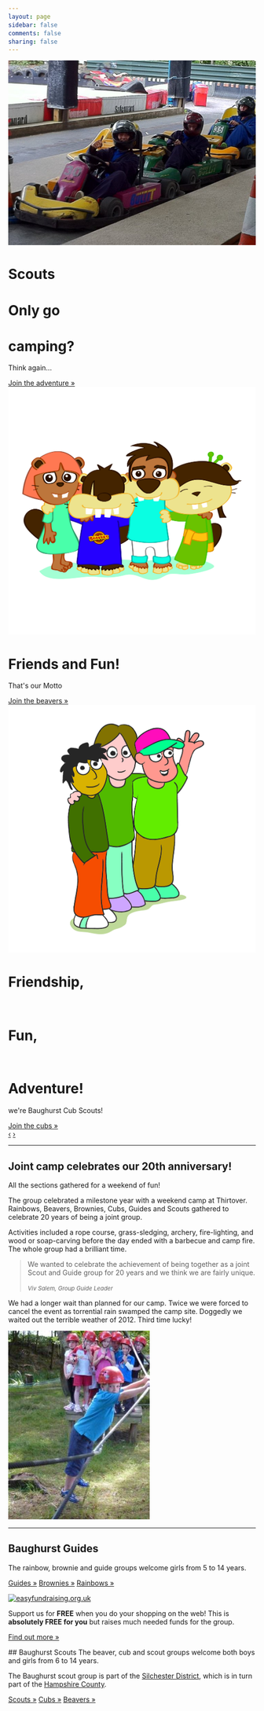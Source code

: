 ```yaml
---
layout: page
sidebar: false
comments: false
sharing: false
---
```


<!-- Carousel
================================================== -->
<div id="myCarousel" class="carousel slide">
  <div class="carousel-inner">
    <div class="item active">
      <img src="images/scouts/scouts-karting.jpg" alt="">
      <div class="container">
        <div class="carousel-caption scouts">
          <h1 class="alt-scouts">Scouts</h1>
          <h1 >Only go</h1>
          <h1 >camping?</h1>
          <p class="lead alt-scouts">Think again...</p>
          <a class="btn btn-large btn-primary" href="scouts">Join the adventure &raquo;</a>
        </div>
      </div>
    </div>
    <div class="item">
      <img src="images/beavers/Group.jpg" alt="">
      <div class="container">
        <div class="carousel-caption beavers">
          <h1 class="beavers"><span class="beaver-brown">Friends</span> <span class="beaver-sandy">and</span> <span class="beaver-red">Fun!</span></h1>
          <p class="lead beavers">That's our Motto</p>
          <a class="btn btn-large btn-beavers-primary" href="beavers">Join the beavers &raquo;</a>
        </div>
      </div>
    </div>
    <div class="item">
      <img src="images/cubs/Group.jpg" alt="">
      <div class="container">
        <div class="carousel-caption cubs">
          <h1 class="cubs">Friendship,</h1><br> 
          <h1><span class="cubs-yellow">Fun,</span></h1><br> 
          <h1><span class="cubs-red">Adventure!</span></h1>
          <p class="lead cubs">we're Baughurst Cub Scouts!</p>
          <a class="btn btn-large btn-cubs-primary" href="cubs">Join the cubs &raquo;</a>
        </div>
      </div>
    </div>
  </div>
  <a class="left carousel-control" href="#myCarousel" data-slide="prev">&lsaquo;</a>
  <a class="right carousel-control" href="#myCarousel" data-slide="next">&rsaquo;</a>
</div><!-- /.carousel -->

<!-- ##########NEWS###########-->
<hr class="span12 featurette-divider">

<section class="rowFluid">
<article class="span8">
  <h2 class="featurette-heading">Joint camp <span class="muted"> celebrates our 20th anniversary!</span></h2>
  <p class="lead">All the sections gathered for a weekend of fun!</p>

The group celebrated a milestone year with a weekend camp at Thirtover. Rainbows, Beavers, Brownies, Cubs, Guides and Scouts gathered to celebrate 20 years of being a joint group.

Activities included a rope course, grass-sledging, archery, fire-lighting, and wood or soap-carving before the day ended with a barbecue and camp fire. The whole group had a brilliant time. 

<blockquote>
  <p>We wanted to celebrate the achievement of being together as a joint Scout and Guide group for 20 years and we think we are fairly unique.</p>
  <small><cite title="Source Title">Viv Salem, Group Guide Leader</cite></small>
</blockquote>

We had a longer wait than planned for our camp.  Twice we were forced to cancel the event as torrential rain swamped the camp site.  Doggedly we waited out the terrible weather of 2012.  Third time lucky!</p>
</article>

<section class="span4">
  <img class="pull-right" src="images/group-camp.jpg">
</section>
</section>
<!-- ########## END OF NEWS ###########-->

<hr class="span12 featurette-divider">

  <!-- Three columns of text below the carousel -->
<section class="rowFluid">
  <article class="span4 guides">

## Baughurst Guides

The rainbow, brownie and guide groups welcome girls from 5 to 14 years.  

<a class="btn btn-guides-primary" href="guides">Guides &raquo;</a>
<a class="btn btn-brownies-primary" href="brownies">Brownies &raquo;</a>
<a class="btn btn-guides-alt" href="rainbows">Rainbows &raquo;</a>
</article><!-- /.span4 -->

<article class="span4">
<!-- Here's my badge to show support for Baughurst Scout and Guide Group. They raise funds with easyfundraising.org.uk -->
<a href="http://www.easyfundraising.org.uk/causes/baughurstsgg/?badge=mycause_large_DF8KIW_1WKLJR.png&amp;u=1WKLJR&amp;urp=1WKLJR" class="easyfundraisingBadge"><img src="http://www.easyfundraising.org.uk/images/thanks-for-badging/mycause_large_DF8KIW_1WKLJR.png" border="0" alt="easyfundraising.org.uk"></a>

Support us for **FREE** when you do your shopping on the web!
This is **absolutely FREE for you** but raises much needed funds for the group.  

<a class="btn btn-info" href="easy-fundraising">Find out more &raquo;</a>
  
</article><!-- /.span4 -->
  <article class="span4">
## Baughurst Scouts
The beaver, cub and scout groups welcome both boys and girls from 6 to 14 years.

The Baughurst scout group is part of the [Silchester District](http://www.silchester-scouts.org.uk), which is in turn part of the [Hampshire County](http://www.scouts-hants.org.uk).

<a class="btn btn-primary" href="scouts">Scouts &raquo;</a>
<a class="btn btn-cubs-primary" href="cubs">Cubs &raquo;</a>
<a class="btn btn-beavers-primary" href="beavers">Beavers &raquo;</a>
  </article><!-- /.span4 -->
  
</section><!-- /.row -->




<!-- /END THE FEATURETTES -->

<script>
  !function ($) {
    $(function(){
      // carousel demo
      $('#myCarousel').carousel()
    })
  }(window.jQuery)
</script>



<!--div class="span9">
  {% assign index = true %}
  {% for post in paginator.posts %}
  {% assign content = post.content %}
    <article>
      {% include article.html %}
    </article>
  {% endfor %}
  <ul class="pager">
    {% if paginator.next_page %}
    <li class="previous"><a href="{{paginator.next_page}}">&larr; Older</a></li>
    {% endif %}
    <li><a href="/blog/archives">Blog Archives</a></li>
    {% if paginator.previous_page %}
    <li class="next"><a href="{{paginator.previous_page}}">Newer &rarr;</a></li>
    {% endif %}
  </ul>
</div-->


